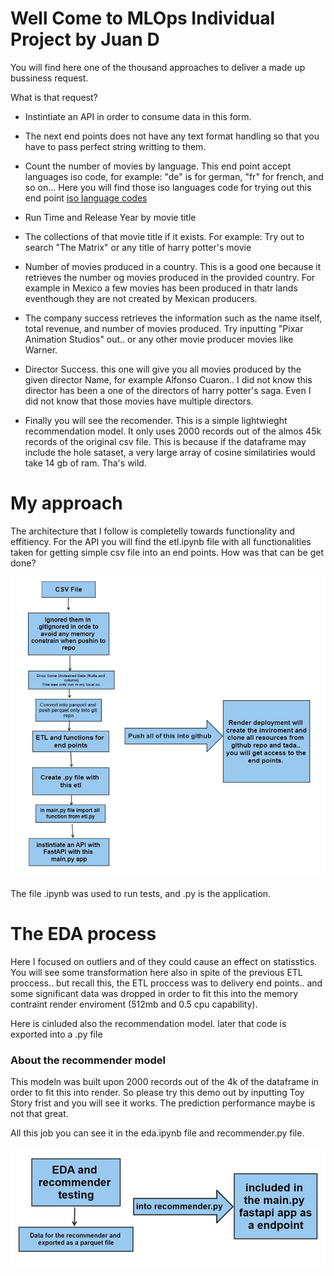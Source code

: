 # Well Come to MLOps Individual Project by Juan D

You will find here one of the thousand approaches to deliver a made up bussiness request.

What is that request? 

* Instintiate an API in order to consume data in this form.

* The next end points does not have any text format handling so that you have to pass perfect string writting to them.

* Count the number of movies by language. This end point accept languages iso code, for example: "de" is for german, "fr" for french, and so on...
Here you will find those iso languages code for trying out this end point [iso language codes](https://en.wikipedia.org/wiki/ISO_639-1_codes)

* Run Time and Release Year by movie title

* The collections of that movie title if it exists. For example: Try out to search "The Matrix" or any title of harry potter's movie

* Number of movies produced in a country. This is a good one because it retrieves the number og movies produced in the provided country. For example in Mexico a few movies has been produced in thatr lands eventhough they are not created by Mexican producers.

* The company success retrieves the information such as the name itself, total revenue, and number of movies produced. Try  inputting "Pixar Animation Studios" out.. or any other movie producer movies like Warner.

* Director Success. this one will give you all movies produced by the given director Name, for example Alfonso Cuaron.. I did not know this director has been a one of the directors of harry potter's saga. Even I did not know that those movies have multiple directors.

 * Finally you will see the recomender. This is a simple lightwieght recommendation model. It only uses 2000 records out of the almos 45k records of the original csv file. This is because if the dataframe may include the hole sataset, a very large array of cosine similatiries would take 14 gb of ram. Tha's wild. 


# My approach

The architecture that I follow is completelly towards functionality and effitiency. For the API you will find the etl.ipynb file with all functionalities taken for getting simple csv file into an end points. How was that can be get done?

![ETl flow for end points at Render](images/etl_flow.JPG)

The file .ipynb was used to run tests, and .py is the application. 

# The EDA process

Here I focused on outliers and of they could cause an effect on statisstics. You will see some transformation here also in spite of the previous ETL proccess.. but recall this, the ETL proccess was to delivery end points.. and some significant data was dropped in order to fit this into the memory contraint render enviroment (512mb and 0.5 cpu capability). 

Here is cinluded also the recommendation model. later that code is exported into a .py file

### About the recommender model

This modeln was built upon 2000 records out of the 4k of the dataframe in order to fit this into render. So please try this demo out by inputting Toy Story frist and you will see it works. The prediction performance maybe is not that great.


All this job you can see it in the eda.ipynb file and recommender.py file.

![EDA worf flow for recomender](images/eda_worf_flow.JPG)
